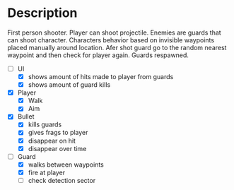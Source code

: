 # Description
First person shooter. Player can shoot projectile. Enemies are guards that can shoot character. Characters behavior based on invisible waypoints placed manually around location. Afer shot guard go to the random nearest waypoint and then check for player again. Guards respawned.
- [ ] UI
	- [x] shows amount of hits made to player from guards
	- [x] shows amount of guard kills
- [x] Player
	- [x] Walk
	- [x] Aim
- [x] Bullet
	- [x] kills guards
	- [x] gives frags to player
	- [x] disappear on hit
	- [x] disappear over time
- [ ] Guard
	- [x] walks between waypoints
	- [x] fire at player
	- [ ] check detection sector